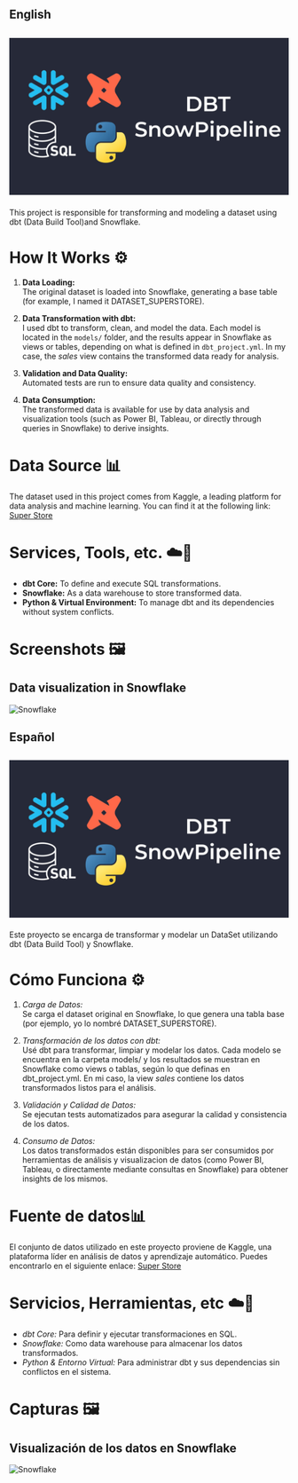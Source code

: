 ## **English**
![cover](images/project_cover.jpg)
---
This project is responsible for transforming and modeling a dataset using dbt (Data Build Tool)and Snowflake.

# How It Works ⚙️

1. **Data Loading:**  
   The original dataset is loaded into Snowflake, generating a base table (for example, I named it DATASET_SUPERSTORE).

2. **Data Transformation with dbt:**  
   I used dbt to transform, clean, and model the data. Each model is located in the `models/` folder, and the results appear in Snowflake as views or tables, depending on what is defined in `dbt_project.yml`. In my case, the *sales* view contains the transformed data ready for analysis.

3. **Validation and Data Quality:**  
   Automated tests are run to ensure data quality and consistency.

5. **Data Consumption:**  
   The transformed data is available for use by data analysis and visualization tools (such as Power BI, Tableau, or directly through queries in Snowflake) to derive insights.

# Data Source 📊  
The dataset used in this project comes from Kaggle, a leading platform for data analysis and machine learning. You can find it at the following link: [Super Store](https://www.kaggle.com/datasets/itssuru/super-store?resource=download)

# Services, Tools, etc. ☁️💾

- **dbt Core:** To define and execute SQL transformations.  
- **Snowflake:** As a data warehouse to store transformed data.  
- **Python & Virtual Environment:** To manage dbt and its dependencies without system conflicts.

# Screenshots 🖼️

## Data visualization in Snowflake
![Snowflake](images/screenshots/snowflake_screenshot.png)

## **Español**
![cover](images/project_cover.jpg)
---
Este proyecto se encarga de transformar y modelar un DataSet utilizando dbt (Data Build Tool) y Snowflake.

# Cómo Funciona ⚙️

1. *Carga de Datos:*  
   Se carga el dataset original en Snowflake, lo que genera una tabla base (por ejemplo, yo lo nombré DATASET_SUPERSTORE).


2. *Transformación de los datos con dbt:*  
   Usé dbt para transformar, limpiar y modelar los datos. Cada modelo se encuentra en la carpeta models/ y los resultados se muestran en Snowflake como views o tablas, según lo que definas en dbt_project.yml. En mi caso, la view *sales* contiene los datos transformados listos para el análisis.

3. *Validación y Calidad de Datos:*  
   Se ejecutan tests automatizados para asegurar la calidad y consistencia de los datos.
   
5. *Consumo de Datos:*  
   Los datos transformados están disponibles para ser consumidos por herramientas de análisis y visualizacion de datos (como Power BI, Tableau, o directamente mediante consultas en Snowflake) para obtener insights de los mismos.

# Fuente de datos📊 
El conjunto de datos utilizado en este proyecto proviene de Kaggle, una plataforma líder en análisis de datos y aprendizaje automático. Puedes encontrarlo en el siguiente enlace: [Super Store](https://www.kaggle.com/datasets/itssuru/super-store?resource=download)

# Servicios, Herramientas, etc ☁️💾

- *dbt Core:* Para definir y ejecutar transformaciones en SQL.  
- *Snowflake:* Como data warehouse para almacenar los datos transformados.  
- *Python & Entorno Virtual:* Para administrar dbt y sus dependencias sin conflictos en el sistema.

# Capturas 🖼️

## Visualización de los datos en Snowflake
![Snowflake](images/screenshots/snowflake_screenshot.png)


